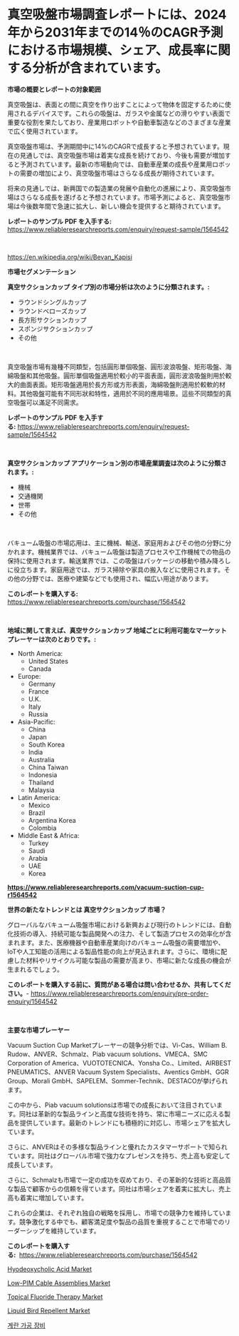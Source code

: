 <p><h1>真空吸盤市場調査レポートには、2024年から2031年までの14％のCAGR予測における市場規模、シェア、成長率に関する分析が含まれています。</h1></p><p><strong>市場の概要とレポートの対象範囲</strong></p>
<p><p>真空吸盤は、表面との間に真空を作り出すことによって物体を固定するために使用されるデバイスです。これらの吸盤は、ガラスや金属などの滑りやすい表面で重要な役割を果たしており、産業用ロボットや自動車製造などのさまざまな産業で広く使用されています。</p><p>真空吸盤市場は、予測期間中に14%のCAGRで成長すると予想されています。現在の見通しでは、真空吸盤市場は着実な成長を続けており、今後も需要が増加すると予測されています。最新の市場動向では、自動車産業の成長や産業用ロボットの需要の増加により、真空吸盤市場はさらなる成長が期待されています。</p><p>将来の見通しでは、新興国での製造業の発展や自動化の進展により、真空吸盤市場はさらなる成長を遂げると予想されています。市場予測によると、真空吸盤市場は今後数年間で急速に拡大し、新しい機会を提供すると期待されています。</p></p>
<p><strong>レポートのサンプル PDF を入手する:</strong> <a href="https://www.reliableresearchreports.com/enquiry/request-sample/1564542">https://www.reliableresearchreports.com/enquiry/request-sample/1564542</a></p>
<p>&nbsp;</p>
<p><a href="https://en.wikipedia.org/wiki/Bevan_Kapisi">https://en.wikipedia.org/wiki/Bevan_Kapisi</a></p>
<p><strong>市場セグメンテーション</strong></p>
<p><strong>真空サクションカップ タイプ別の市場分析は次のように分類されます。:</strong></p>
<p><ul><li>ラウンドシングルカップ</li><li>ラウンドベローズカップ</li><li>長方形サクションカップ</li><li>スポンジサクションカップ</li><li>その他</li></ul></p>
<p>&nbsp;</p>
<p><p>真空吸盤市場有幾種不同類型，包括圓形單個吸盤、圓形波浪吸盤、矩形吸盤、海綿吸盤和其他吸盤。圓形單個吸盤適用於較小的平面表面，圓形波浪吸盤則用於較大的曲面表面。矩形吸盤適用於長方形或方形表面，海綿吸盤則適用於較軟的材料。其他吸盤可能有不同形狀和特性，適用於不同的應用場景。這些不同類型的真空吸盤可以滿足不同需求。</p></p>
<p><strong>レポートのサンプル PDF を入手する:</strong>&nbsp;<a href="https://www.reliableresearchreports.com/enquiry/request-sample/1564542">https://www.reliableresearchreports.com/enquiry/request-sample/1564542</a></p>
<p>&nbsp;</p>
<p><strong> 真空サクションカップ アプリケーション別の市場産業調査は次のように分類されます。:</strong></p>
<p><ul><li>機械</li><li>交通機関</li><li>世帯</li><li>その他</li></ul></p>
<p>&nbsp;</p>
<p><p>バキューム吸盤の市場応用は、主に機械、輸送、家庭用およびその他の分野に分かれます。機械業界では、バキューム吸盤は製造プロセスや工作機械での物品の保持に使用されます。輸送業界では、この吸盤はパッケージの移動や積み降ろしに役立ちます。家庭用途では、ガラス掃除や家具の搬入などに使用されます。その他の分野では、医療や建築などでも使用され、幅広い用途があります。</p></p>
<p><strong>このレポートを購入する:</strong>&nbsp; <a href="https://www.reliableresearchreports.com/purchase/1564542">https://www.reliableresearchreports.com/purchase/1564542</a></p>
<p>&nbsp;</p>
<p><strong>地域に関して言えば、真空サクションカップ 地域ごとに利用可能なマーケットプレーヤーは次のとおりです。:</strong></p>
<p><ul>
    <li>
        North America:
        <ul>
            <li>United States</li>
            <li>Canada</li>
        </ul>
    </li>
    <li>
        Europe:
        <ul>
            <li>Germany</li>
            <li>France</li>
            <li>U.K.</li>
            <li>Italy</li>
            <li>Russia</li>
        </ul>
    </li>
    <li>
        Asia-Pacific:
        <ul>
            <li>China</li>
            <li>Japan</li>
            <li>South Korea</li>
            <li>India</li>
            <li>Australia</li>
            <li>China Taiwan</li>
            <li>Indonesia</li>
            <li>Thailand</li>
            <li>Malaysia</li>
        </ul>
    </li>
    <li>
        Latin America:
        <ul>
            <li>Mexico</li>
            <li>Brazil</li>
            <li>Argentina Korea</li>
            <li>Colombia</li>
        </ul>
    </li>
    <li>
        Middle East & Africa:
        <ul>
            <li>Turkey</li>
            <li>Saudi</li>
            <li>Arabia</li>
            <li>UAE</li>
            <li>Korea</li>
        </ul>
    </li>
    </ul></p>
<p><strong><a href="https://www.reliableresearchreports.com/vacuum-suction-cup-r1564542">https://www.reliableresearchreports.com/vacuum-suction-cup-r1564542</a></strong>&nbsp;</p>
<p><strong>世界の新たなトレンドとは 真空サクションカップ 市場？</strong></p>
<p><p>グローバルなバキューム吸盤市場における新興および現行のトレンドには、自動化技術の導入、持続可能な製品開発への注力、そして製造プロセスの効率化が含まれます。また、医療機器や自動車産業向けのバキューム吸盤の需要増加や、IoTや人工知能の活用による製品性能の向上が見込まれます。さらに、環境に配慮した材料やリサイクル可能な製品の需要が高まり、市場に新たな成長の機会が生まれるでしょう。</p></p>
<p><strong>このレポートを購入する前に、質問がある場合は問い合わせるか、共有してください。</strong>- <a href="https://www.reliableresearchreports.com/enquiry/pre-order-enquiry/1564542">https://www.reliableresearchreports.com/enquiry/pre-order-enquiry/1564542</a></p>
<p>&nbsp;</p>
<p><strong>主要な市場プレーヤー</strong></p>
<p><p>Vacuum Suction Cup Marketプレーヤーの競争分析では、Vi-Cas、William B. Rudow、ANVER、Schmalz、Piab vacuum solutions、VMECA、SMC Corporation of America、VUOTOTECNICA、Yonsha Co.、Limited、AIRBEST PNEUMATICS、ANVER Vacuum System Specialists、Aventics GmbH、GGR Group、Morali GmbH、SAPELEM、Sommer-Technik、DESTACOが挙げられます。</p><p>この中から、Piab vacuum solutionsは市場での成長において注目されています。同社は革新的な製品ラインと高度な技術を持ち、常に市場ニーズに応える製品を提供しています。最新のトレンドにも積極的に対応し、市場シェアを拡大しています。</p><p>さらに、ANVERはその多様な製品ラインと優れたカスタマーサポートで知られています。同社はグローバル市場で強力なプレゼンスを持ち、売上高も安定して成長しています。</p><p>さらに、Schmalzも市場で一定の成功を収めており、その革新的な技術と高品質な製品で顧客からの信頼を得ています。同社は市場シェアを着実に拡大し、売上高も着実に増加しています。</p><p>これらの企業は、それぞれ独自の戦略を採用し、市場での競争力を維持しています。競争激化する中でも、顧客満足度や製品の品質を重視することで市場でのリーダーシップを維持しています。</p></p>
<p><strong>このレポートを購入する:</strong>&nbsp;&nbsp;<a href="https://www.reliableresearchreports.com/purchase/1564542">https://www.reliableresearchreports.com/purchase/1564542</a></p>
<p><p><a href="https://medium.com/@susanabraun1964/navigating-the-global-hyodeoxycholic-acid-market-landscape-trends-forecasts-and-impact-analysis-75fba1b1fa3d">Hyodeoxycholic Acid Market</a></p><p><a href="https://github.com/NorbertYates/Market-Research-Report-List-6/blob/main/low-pim-cable-assemblies-market.md">Low-PIM Cable Assemblies Market</a></p><p><a href="https://issuu.com/reportprime-2/docs/topical-fluoride-therapy-market-size-2030.pptx">Topical Fluoride Therapy Market</a></p><p><a href="https://medium.com/@stellasauer1918/evaluating-global-liquid-bird-repellent-market-trends-and-growth-opportunities-by-region-type-06a976bc3d04">Liquid Bird Repellent Market</a></p><p><a href="https://medium.com/@merlinkling2023/%EA%B8%80%EB%A1%9C%EB%B2%8C-%EA%B3%84%EB%9E%80-%EA%B0%80%EA%B3%B5-%EC%9E%A5%EB%B9%84-%EC%8B%9C%EC%9E%A5-%EC%8B%9C%EC%9E%A5-%EC%A0%90%EC%9C%A0%EC%9C%A8-%EC%8B%9C%EC%9E%A5-%EB%8F%99%ED%96%A5-%EB%B0%8F-%EB%AF%B8%EB%9E%98-%EC%84%B1%EC%9E%A5-%ED%83%90%EC%83%89-0c3a55dddc50">계란 가공 장비</a></p></p>